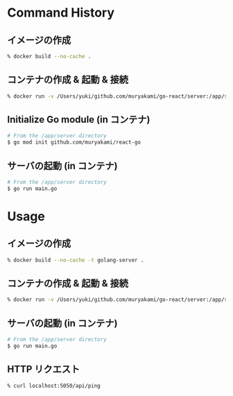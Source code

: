 # Command History

## イメージの作成
``` sh
% docker build --no-cache .
```

## コンテナの作成 & 起動 & 接続
``` sh
% docker run -v /Users/yuki/github.com/muryakami/go-react/server:/app/server -p 5050:8080 -it [IMAGE] bash
```

## Initialize Go module (in コンテナ)
``` sh
# From the /app/server directory
$ go mod init github.com/muryakami/react-go
```

## サーバの起動 (in コンテナ)
``` sh
# From the /app/server directory
$ go run main.go
```

# Usage

## イメージの作成
``` sh
% docker build --no-cache -t golang-server .
```

## コンテナの作成 & 起動 & 接続
``` sh
% docker run -v /Users/yuki/github.com/muryakami/go-react/server:/app/server -p 5050:8080 -it golang-server bash
```

## サーバの起動 (in コンテナ)
``` sh
# From the /app/server directory
$ go run main.go
```

## HTTP リクエスト
``` sh
% curl localhost:5050/api/ping
```
